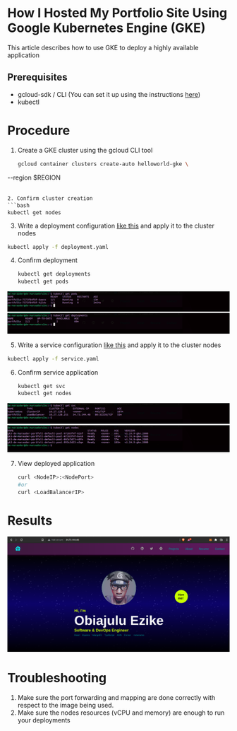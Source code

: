 # How I Hosted My Portfolio Site Using Google Kubernetes Engine (GKE)

This article describes how to use GKE to deploy a highly available application

## Prerequisites
- gcloud-sdk / CLI (You can set it up using the instructions [here](https://cloud.google.com/sdk/docs/install-sdk#linux))
- kubectl
  
# Procedure
1. Create a GKE cluster using the gcloud CLI tool
   ```bash
   gcloud container clusters create-auto helloworld-gke \
  --region $REGION
   ```

2. Confirm cluster creation
  ```bash
  kubectl get nodes
  ```

3. Write a deployment configuration [like this](./deployment.yaml) and apply it to the cluster nodes
  ```bash
  kubectl apply -f deployment.yaml
  ```

4. Confirm deployment
   ```bash
   kubectl get deployments
   kubectl get pods
   ```
<img src="./assests/pods.png" alt="pods" />
<img src="./assests/deployments.png" alt="deployments" />

5. Write a service configuration [like this](./service.yaml) and apply it to the cluster nodes
  ```bash
  kubectl apply -f service.yaml
  ```

6. Confirm service application
   ```bash
   kubectl get svc
   kubectl get nodes
   ```
<img src="./assests/services.png" alt="services" />
<img src="./assests/nodes.png" alt="nodes" />

7. View deployed application
   ```bash
   curl <NodeIP>:<NodePort>
   #or
   curl <LoadBalancerIP>
   ```

# Results
<img src="./assests/portfolio.png" alt="portfolio-image" />


# Troubleshooting
1. Make sure the port forwarding and mapping are done correctly with respect to the image being used.
2. Make sure the nodes resources (vCPU and memory) are enough to run your deployments